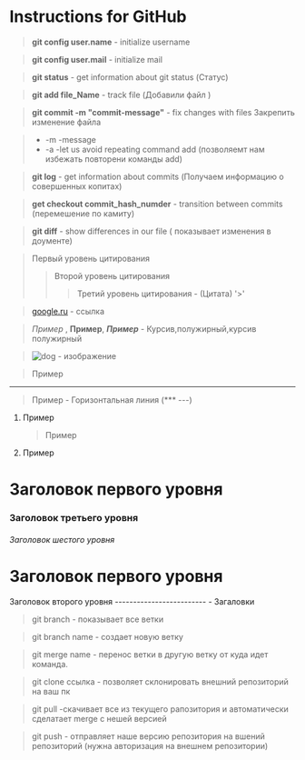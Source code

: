 # Instructions for GitHub

>**git config user.name** - initialize username

>**git config user.mail** - initialize mail

>**git status** - get information about git status (Статус)

>**git add file_Name**   - track file (Добавили файл )

>**git commit -m "commit-message"** - fix changes with files Закрепить изменение файла

>- -m -message
>- -a -let us avoid repeating command add (позволяемт нам избежать повторени команды add)

>**git log** - get information about commits (Получаем информацию о совершенных копитах)

>**get checkout commit_hash_numder** - transition between commits (перемешение по камиту)

>**git diff** - show differences in our file ( показывает изменения в доументе)

> Первый уровень цитирования
>> Второй уровень цитирования
>>> Третий уровень цитирования - (Цитата) '>'

> [google.ru](https://www.google.ru/) - ссылка

> *Пример* , **Пример**, ***Пример*** - Курсив,полужирный,курсив полужирный 

>![dog](05aee34408c64ebd02866cd5bc0b7352.png)  -  изображение 

> Пример
***
>Пример   - Горизонтальная линия (*** ---)

1. Пример

    >Пример

2. Пример     

#  Заголовок первого уровня
### Заголовок третьего уровня
###### Заголовок шестого уровня

Заголовок первого уровня
========================
Заголовок второго уровня
-------------------------  - Загаловки 

> git branch - показывает все ветки

> git branch name - создает новую ветку 

> git merge  name - перенос ветки в другую ветку от куда идет команда.

> git clone ссылка - позволяет склонировать внешний репозиторий на ваш пк 

>git pull -скачивает все из текущего рапозитория и автоматически сделатает merge с нешей версией 

>git push - отправляет наше версию репозитория на вшений репозиторий (нужна авторизация на внешнем репозитории)